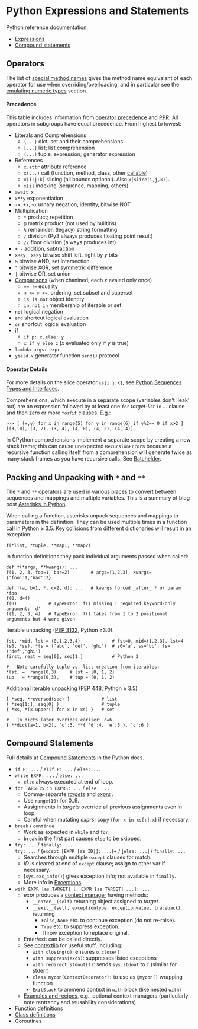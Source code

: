 Python Expressions and Statements
=================================

Python reference documentation:
- [Expressions]
- [Compound statements][stmts]


Operators
---------

The list of [special method names] gives the method name equivalant of
each operator for use when overriding/overloading, and in particular
see the [emulating numeric types] section.

#### Precedence

This table includes information from [operator precedence] and [PPR].
All operators in subgroups have equal precedence. From highest to lowest:

- Literals and Comprehensions
  - `{...}`         dict, set and their comprehensions
  - `[...]`         list; list comprehension
  - `(...)`         tuple; expression; generator expression
- References
  - `x.attr`        attribute reference
  - `x(...)`        call (function, method, class, other [callable])
  - `x[i:j:k]`      slicing (all bounds optional). Also `x[slice(i,j,k)]`.
  - `x[i]`          indexing (sequence, mapping, others)
- `await x`
- `x**y`            exponentiation
- `-x`, `+x`, `~x`  urnary negation, identity, bitwise NOT
- Multiplication
  - `*`             product; repetition
  - `@`             matrix product (not used by builtins)
  - `%`             remainder, (legacy) string formatting
  - `/`             division (Py3 always produces floating point result)
  - `//`            floor division (always produces int)
- `+ -`             addition, subtraction
- `x<<y, x>>y`      bitwise shift left, right by _y_ bits
- `&`               bitwise AND, set intersection
- `^`               bitwise XOR, set symmetric difference
- `|`               bitwise OR, set union
- [Comparisons] (when chanined, each _x_ evaled only once)
  - `== !=`         equality
  - `< <= > >=`,    ordering, set subset and superset
  - `is`, `is not`  object identity
  - `in`, `not in`  membership of iterable or set
- `not`             logical negation
- `and`             shortcut logical evaluation
- `or`              shortcut logical evaluation
- if
  - `if p: x`, `else: y`
  - `x if y else z` (_x_ evaluated only if _y_ is true)
- `lambda args: expr`
- `yield x`         generator function `send()` protocol

#### Operator Details

For more details on the slice operator `xs[i:j:k]`,  see
[Python Sequences Types and Interfaces](sequence.md).

Comprehensions, which execute in a separate scope (variables don't
'leak' out) are an expression followed by at least one `for`
_target-list_ `in` _..._ clause and then zero or more `for`/`if`
clauses. E.g.:

    >>> [ (x,y) for x in range(5) for y in range(6) if y%2== 0 if x>2 ]
    [(3, 0), (3, 2), (3, 4), (4, 0), (4, 2), (4, 4)]

In CPython comprehensions implement a separate scope by creating a new
stack frame; this can cause unexpected `RecursionError`s because a
recursive function calling itself from a comprehension will generate
twice as many stack frames as you have recursive calls. See [Batchelder].


Packing and Unpacking with `*` and `**`
---------------------------------------

The `*` and `**` operators are used in various places to convert
between sequences and mappings and multiple variables. This is a
summary of blog post [Asterisks in Python][hunner].

When calling a function, asterisks unpack sequences and mappings to
parameters in the definition. They can be used multiple times in a
function call in Python ≥ 3.5. Key collisions from different
dictionaries will result in an exception.

    f(*list, *tuple, **map1, **map2)

In function definitions they pack individual arguments passed when called:

    def f(*args, **kwargs): ...
    f(1, 2, 3, foo=1, bar=2)        # args=[1,2,3], kwargs={'foo':1,'bar':2}

    def f(a, b=1, *, c=2, d): ...   # kwargs forced _after_ * or param *foo
    f(0, d=4)
    f(0)            # TypeError: f() missing 1 required keyword-only argument: 'd'
    f(1, 2, 3, 4)   # TypeError: f() takes from 1 to 2 positional arguments but 4 were given

Iterable unpacking ([PEP 3132], Python ≥3.0):

    fst, *mid, lst = (0,1,2,3,4)            # fst=0, mid=(1,2,3), lst=4
    (s0, *ss), *ts = ('abc', 'def', 'ghi')  # s0='a', ss='bc', ts=('def','ghi')
    first, rest = seq[0], seq[1:]           # Python 2

    #   Note carefully tuple vs. list creation from iterables:
    *lst, =  range(0,3)     # lst = [0, 1, 2]
    tup   = *range(0,3),    # tup = (0, 1, 2)

Additional iterable unpacking ([PEP 448], Python ≥ 3.5)

    [ *seq, *reversed(seq) ]            # list
    ( *seq[1:], seq[0] )                # tuple
    { *xs, *(x.upper() for x in xs) }   # set

    #   In dicts later ovrrides earlier: c=6
    { **dict(a=1, b=2), 'c':3, **{ 'd':4, 'e':5 }, 'c':6 }


Compound Statements
-------------------

Full details at [Compound Statements][stmts] in the Python docs.

- `if P: ...` / `elif P: ...` / `else: ...`
- `while EXPR: ...` / `else: ...`
  - `else` always executed at end of loop.
- `for TARGETS in EXPRS: ...` / `else: ...`
   - Comma-separate _[targets]_ and _[exprs]_ .
   - Use `range(10)` for 0..9.
   - Assignments in _targets_ override all previous assignments even in loop.
   - Careful when mutating _exprs_; copy (`for x in xs[:]:x`) if necessary.
- `break` / `continue`
  - Work as expected in `while` and `for`.
  - `break` in the first part causes `else` to be skipped.
- `try: ...` / `finally: ...`  
  `try: ...` / (`except [EXPR [as ID]]: ...`)+ / [`else: ...`] / `finally: ...`
  - Searches through multiple `except` clauses for match.
  - _ID_ is cleared at end of `except` clause; assign to other var if necessary.
  - [`sys.exc_info()`] gives exception info; not available in `finally`.
  - More info in [Exceptions].
- `with EXPR [as TARGET] [, EXPR [as TARGET] ...]: ...`
  - _expr_ produces a [context manager] having methods:
    - `__enter__(self)` returning object assigned to _target_.
    - `__exit__(self, exceptiontype, exceptionvalue, traceback)` returning
        - `False`, `None` etc. to continue exception (do not re-raise).
        - `True` etc. to suppress exception.
        - Throw exception to replace original.
  - Enter/exit can be called directly.
  - See [contextlib] for useful stuff, including:
    - `with closing(o)`: ensures `o.close()`
    - `with suppress(excs)`: suppresses listed exceptions
    - `with redirect_stdout(f)`: sends `sys.stdout` to `f` (similar for stderr)
    - `class mycon(ContextDecorator):` to use as `@mycon()` wrapping function
    - `ExitStack` to ammend context in `with` block (like nested `with`)
  - [Examples and recipes][contextlib-ex], e.g., optional context managers
    (particularly note rentrancy and reusability considerations)
- [Function definitions](functions.md)
- [Class definitions][classdef]
- Coroutines



<!-------------------------------------------------------------------->
[Batchelder]: https://nedbatchelder.com/blog/201812/a_thing_i_learned_about_python_recursion.html
[PEP 3132]: https://www.python.org/dev/peps/pep-3132/
[PEP 448]: https://www.python.org/dev/peps/pep-0448/
[PPR]: http://shop.oreilly.com/product/0636920028338.do
[`sys.exec_info()`]: https://docs.python.org/3/library/sys.html#sys.exc_info
[callable]: functions.md
[classdef]: https://docs.python.org/3/reference/compound_stmts.html#class-definitions
[comparisons]: https://docs.python.org/3/reference/expressions.html#comparisons
[context manager]: https://docs.python.org/3/library/stdtypes.html#context-manager-types
[contextlib-ex]: https://docs.python.org/3/library/contextlib.html#examples-and-recipes
[contextlib]: https://docs.python.org/3/library/contextlib.html#module-contextlib
[emulating numeric types]: https://docs.python.org/3/reference/datamodel.html#emulating-numeric-types
[exceptions]: https://docs.python.org/3/reference/executionmodel.html#exceptions
[expressions]: https://docs.python.org/3/reference/expressions.html
[exprs]: https://docs.python.org/3/reference/expressions.html#expression-lists
[hunner]: https://treyhunner.com/2018/10/asterisks-in-python-what-they-are-and-how-to-use-them/
[operator precedence]: https://docs.python.org/3/reference/expressions.html#operator-precedence
[special method names]: https://docs.python.org/3/reference/datamodel.html#special-method-names
[stmts]: https://docs.python.org/3/reference/compound_stmts.html
[targets]: https://docs.python.org/3/reference/simple_stmts.html#assignment-statements
